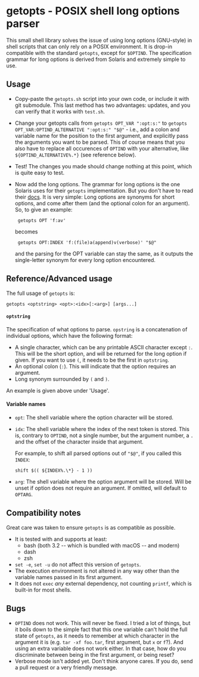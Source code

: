 # getopts - POSIX shell long options parser

This small shell library solves the issue of using long options (GNU-style) in
shell scripts that can only rely on a POSIX environment. It is drop-in
compatible with the standard `getopts`, except for `$OPTIND`. The specification
grammar for long options is derived from Solaris and extremely simple to use.

## Usage

- Copy-paste the `getopts.sh` script into your own code, or include it with git
  submodule. This last method has two advantages: updates, and you can verify
  that it works with `test.sh`.

- Change your getopts calls from `getopts OPT_VAR ":opt:s:"` to
  `getopts OPT_VAR:OPTIND_ALTERNATIVE ":opt:s:" "$@"` - i.e., add a colon and
  variable name for the position to the first argument, and explicitly pass the
  arguments you want to be parsed. This of course means that you also have to
  replace all occurences of `OPTIND` with your alternative, like
  `${OPTIND_ALTERNATIVE%.*}` (see reference below).

- Test! The changes you made should change nothing at this point, which is
  quite easy to test.

- Now add the long options. The grammar for long options is the one Solaris
  uses for their `getopts` implementation. But you don't have to read their
  [docs](https://docs.oracle.com/cd/E88353_01/html/E37839/getopts-1.html). It
  is very simple: Long options are synonyms for short options, and come after
  them (and the optional colon for an argument). So, to give an example:

       getopts OPT 'f:av'

  becomes

       getopts OPT:INDEX 'f:(file)a(append)v(verbose)' "$@"

  and the parsing for the OPT variable can stay the same, as it outputs the
  single-letter synonym for every long option encountered.

## Reference/Advanced usage

The full usage of `getopts` is:

    getopts <optstring> <opt>:<idx>[:<arg>] [args...]

#### `optstring`

The specification of what options to parse. `opstring` is a concatenation of
individual options, which have the following format:

- A single character, which can be any printable ASCII character except `:`.
  This will be the short option, and will be returned for the long option if
  given. If you want to use `(`, it needs to be the first in `optstring`.
- An optional colon (`:`). This will indicate that the option requires an
  argument.
- Long synonym surrounded by `(` and `)`.

An example is given above under 'Usage'.

#### Variable names

- `opt`: The shell variable where the option character will be stored.
- `idx`: The shell variable where the index of the next token is stored. This
  is, contrary to `OPTIND`, not a single number, but the argument number, a `.`
  and the offset of the character inside that argument.

  For example, to shift all parsed options out of `"$@"`, if you called this
  `INDEX`:

      shift $(( ${INDEX%.\*} - 1 ))

- `arg`: The shell variable where the option argument will be stored. Will be
  unset if option does not require an argument. If omitted, will default to
  `OPTARG`.

## Compatibility notes

Great care was taken to ensure `getopts` is as compatible as possible.

- It is tested with and supports at least:
  - bash (both 3.2 -- which is bundled with macOS -- and modern)
  - dash
  - zsh
- `set -e`, `set -u` do not affect this version of `getopts`.
- The execution environment is not altered in any way other than the variable
  names passed in its first argument.
- It does not `exec` _any_ external dependency, not counting `printf`, which is
  built-in for most shells.

## Bugs

- `OPTIND` does not work. This will never be fixed. I tried a lot of things,
  but it boils down to the simple fact that this one variable can't hold the
  full state of `getopts`, as it needs to remember at which character in the
  argument it is (e.g. `tar -xf foo.tar`, first argument, but `x` or `f`?). And
  using an extra variable does not work either. In that case, how do you
  discriminate between being in the first argument, or being reset?
- Verbose mode isn't added yet. Don't think anyone cares. If you do, send a
  pull request or a very friendly message.
